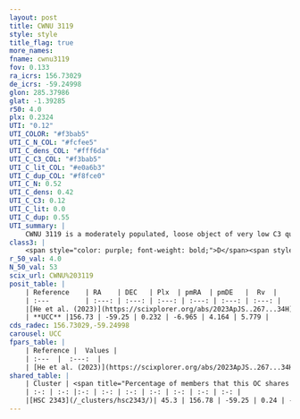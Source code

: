 ```yaml
---
layout: post
title: CWNU 3119
style: style
title_flag: true
more_names: 
fname: cwnu3119
fov: 0.133
ra_icrs: 156.73029
de_icrs: -59.24998
glon: 285.37986
glat: -1.39285
r50: 4.0
plx: 0.2324
UTI: "0.12"
UTI_COLOR: "#f3bab5"
UTI_C_N_COL: "#fcfee5"
UTI_C_dens_COL: "#fff6da"
UTI_C_C3_COL: "#f3bab5"
UTI_C_lit_COL: "#e0a6b3"
UTI_C_dup_COL: "#f8fce0"
UTI_C_N: 0.52
UTI_C_dens: 0.42
UTI_C_C3: 0.12
UTI_C_lit: 0.0
UTI_C_dup: 0.55
UTI_summary: |
    CWNU 3119 is a moderately populated, loose object of very low C3 quality. It was recently reported in the literature.<br><br>This is likely a unique object, which shares a moderate percentage of members with at least one previously reported entry.
class3: |
    <span style="color: purple; font-weight: bold;">D</span><span style="color: red; font-weight: bold;">C</span>
r_50_val: 4.0
N_50_val: 53
scix_url: CWNU%203119
posit_table: |
    | Reference    | RA    | DEC   | Plx  | pmRA  | pmDE   |  Rv  |
    | :---         | :---: | :---: | :---: | :---: | :---: | :---: |
    |[He et al. (2023)](https://scixplorer.org/abs/2023ApJS..267...34H) | 156.759 | -59.254 | 0.23 | -6.965 | 4.172 | 5.78 |
    | **UCC** |156.73 | -59.25 | 0.232 | -6.965 | 4.164 | 5.779 | 
cds_radec: 156.73029,-59.24998
carousel: UCC
fpars_table: |
    | Reference |  Values |
    | :---  |  :---:  |
    | [He et al. (2023)](https://scixplorer.org/abs/2023ApJS..267...34H) | `A0=1.85, m-M=12.85, logA=8.0` |
shared_table: |
    | Cluster | <span title="Percentage of members that this OC shares with the ones listed">%</span>   | RA   | DEC   | Plx   | pmRA  | pmDE  | Rv | UTI |
    | :-: | :-: |:-: | :-: | :-: | :-: | :-: | :-: | :-: |
    |[HSC 2343](/_clusters/hsc2343/)| 45.3 | 156.78 | -59.25 | 0.24 | -6.96 | 4.19 | 5.78 |0.34 |
---
```

